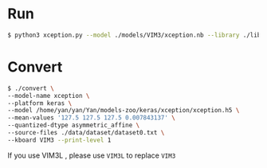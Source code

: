 # Run

```sh
$ python3 xception.py --model ./models/VIM3/xception.nb --library ./libs/libnn_xception.so --picture data/goldfish_299x299.jpg --level 0
```

# Convert

```sh
$ ./convert \
--model-name xception \
--platform keras \
--model /home/yan/yan/Yan/models-zoo/keras/xception/xception.h5 \
--mean-values '127.5 127.5 127.5 0.007843137' \
--quantized-dtype asymmetric_affine \
--source-files ./data/dataset/dataset0.txt \
--kboard VIM3 --print-level 1
```

If you use VIM3L , please use `VIM3L` to replace `VIM3`
